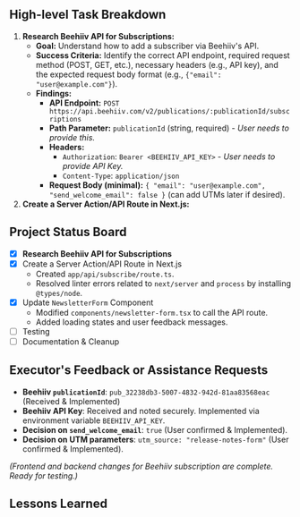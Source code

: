 ## High-level Task Breakdown

1.  **Research Beehiiv API for Subscriptions:**
    *   **Goal:** Understand how to add a subscriber via Beehiiv's API.
    *   **Success Criteria:** Identify the correct API endpoint, required request method (POST, GET, etc.), necessary headers (e.g., API key), and the expected request body format (e.g., `{"email": "user@example.com"}`).
    *   **Findings:**
        *   **API Endpoint:** `POST https://api.beehiiv.com/v2/publications/:publicationId/subscriptions`
        *   **Path Parameter:** `publicationId` (string, required) - *User needs to provide this.*
        *   **Headers:**
            *   `Authorization`: `Bearer <BEEHIIV_API_KEY>` - *User needs to provide API Key.*
            *   `Content-Type`: `application/json`
        *   **Request Body (minimal):** `{ "email": "user@example.com", "send_welcome_email": false }` (can add UTMs later if desired).
2.  **Create a Server Action/API Route in Next.js:**

## Project Status Board

- [x] **Research Beehiiv API for Subscriptions**
- [x] Create a Server Action/API Route in Next.js
    - Created `app/api/subscribe/route.ts`.
    - Resolved linter errors related to `next/server` and `process` by installing `@types/node`.
- [x] Update `NewsletterForm` Component
    - Modified `components/newsletter-form.tsx` to call the API route.
    - Added loading states and user feedback messages.
- [ ] Testing
- [ ] Documentation & Cleanup

## Executor's Feedback or Assistance Requests

- **Beehiiv `publicationId`**: `pub_32238db3-5007-4832-942d-81aa83568eac` (Received & Implemented)
- **Beehiiv API Key**: Received and noted securely. Implemented via environment variable `BEEHIIV_API_KEY`.
- **Decision on `send_welcome_email`**: `true` (User confirmed & Implemented).
- **Decision on UTM parameters**: `utm_source: "release-notes-form"` (User confirmed & Implemented).

*(Frontend and backend changes for Beehiiv subscription are complete. Ready for testing.)*

## Lessons Learned